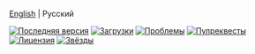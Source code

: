 [English](/README.md) | Русский

[![Последняя версия](https://img.shields.io/github/v/release/AlexeiCrystal/patcher?label=%D0%9F%D0%BE%D1%81%D0%BB%D0%B5%D0%B4%D0%BD%D1%8F%D1%8F%20%D0%B2%D0%B5%D1%80%D1%81%D0%B8%D1%8F)](https://github.com/AlexeiCrystal/patcher/releases/latest)
[![Загрузки](https://img.shields.io/github/downloads/AlexeiCrystal/patcher/total?label=%D0%97%D0%B0%D0%B3%D1%80%D1%83%D0%B7%D0%BA%D0%B8)](https://github.com/AlexeiCrystal/patcher/releases)
[![Проблемы](https://img.shields.io/github/issues/AlexeiCrystal/patcher?label=%D0%9F%D1%80%D0%BE%D0%B1%D0%BB%D0%B5%D0%BC%D1%8B)](https://github.com/AlexeiCrystal/patcher/issues)
[![Пулреквесты](https://img.shields.io/github/issues-pr/AlexeiCrystal/patcher?label=%D0%9F%D1%83%D0%BB%D1%80%D0%B5%D0%BA%D0%B2%D0%B5%D1%81%D1%82%D1%8B)](https://github.com/AlexeiCrystal/patcher/pulls)
[![Лицензия](https://img.shields.io/github/license/AlexeiCrystal/patcher?label=%D0%9B%D0%B8%D1%86%D0%B5%D0%BD%D0%B7%D0%B8%D1%8F)](https://github.com/AlexeiCrystal/patcher/blob/main/LICENCE.md)
[![Звёзды](https://img.shields.io/github/stars/AlexeiCrystal/patcher?style=social&label=%D0%97%D0%B2%D1%91%D0%B7%D0%B4%D1%8B)](https://github.com/AlexeiCrystal/patcher/stargazers)
